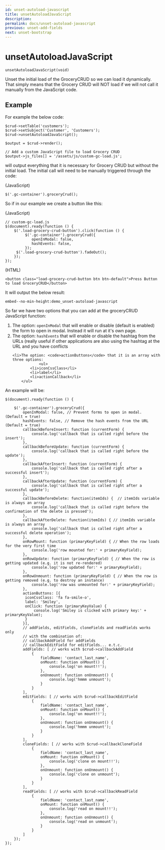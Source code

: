 ```yaml
---
id: unset-autoload-javascript
title: unsetAutoloadJavaScript
description: 
permalink: docs/unset-autoload-javascript
previous: unset-add-fields
next: unset-bootstrap
---
```


# unsetAutoloadJavaScript

<pre><code class="language-php">unsetAutoloadJavaScript(void)</code></pre>
Unset the initial load of the GroceryCRUD so we can load it dynamically. That simply means that the Grocery CRUD will NOT load if we will not call it manually from the JavaScript code.

## Example

For example the below code:

<pre><code class="language-php">$crud->setTable('customers');
$crud->setSubject('Customer', 'Customers');
$crud->unsetAutoloadJavaScript();

$output = $crud->render();

// Add a custom JavaScript file to load Grocery CRUD
$output->js_files[] = '/assets/js/custom-gc-load.js'; 
</code></pre>

will output everything that it is necessary for Grocery CRUD but without the initial load. The initial call will need to be manually triggered through the code:

(JavaScript)
<pre><code class="language-javascript">$('.gc-container').groceryCrud();</code></pre>

So if in our example we create a button like this:

(JavaScript)
<pre><code class="language-javascript">// custom-gc-load.js
$(document).ready(function () {
    $('.load-grocery-crud-button').click(function () {
         $('.gc-container').groceryCrud({
            openInModal: false,
            hashEvents: false,
         });
	 $('.load-grocery-crud-button').fadeOut();
    });
});</code></pre>

(HTML)
<pre><code class="language-html">&lt;button class="load-grocery-crud-button btn btn-default"&gt;Press Button to load GroceryCRUD&lt;/button&gt;</code></pre>


It will output the below result:

`embed--no-min-height:demo_unset-autoload-javascript`

So far we have two options that you can add at the groceryCRUD JavaScript function:
<ol>
	<li>The option: <code>openInModal</code> that will enable or disable (default is enabled) the form to open in modal. Instead it will run at it's own page.</li>
	<li>The option: <code>hashEvents</code> that will enable or disable the hashtag from the URLs (really useful if other applications are also using the hashtag at the URL and you have conflicts</li>

	<li>The option: <code>actionButtons</code> that it is an array with three options: 
              	<ul>
			<li>iconCssClass</li>
			<li>label</li>
			<li>actionCallback</li>
		</ul>
   </li>
</ol> 

An example will be:

<pre><code class="language-javascript">$(document).ready(function () {

	$('.gc-container').groceryCrud({
		openInModal: false, // Prevent forms to open in modal. (Default = true)
		hashEvents: false, // Remove the hash events from the URL (Default = true)
		callbackBeforeInsert: function (currentForm) {
		    console.log('callback that is called right before the insert');
		},
		callbackBeforeUpdate: function (currentForm) {
		    console.log('callback that is called right before the update');
		},
		callbackAfterInsert: function (currentForm) {
		    console.log('callback that is called right after a successful insert');
		},
		callbackAfterUpdate: function (currentForm) {
		    console.log('callback that is called right after a successful update');
		},
		callbackBeforeDelete: function(itemIds) {  // itemIds variable is always an array
		    console.log('callback that is called right before the confirmation of the delete is pressed');
		},
		callbackAfterDelete: function(itemIds) { // itemIds variable is always an array
		    console.log('callback that is called right after a successful delete operation');
		},
		onRowMount: function (primaryKeyField) { // When the row loads for the very first time
		    console.log('row mounted for:' + primaryKeyField);
		},
		onRowUpdate: function (primaryKeyField) { // When the row is getting updated (e.g. it is not re-rendered)
		    console.log('row updated for:' + primaryKeyField);
		},
		onRowUnmount: function (primaryKeyField) { // When the row is getting removed (e.g. to destroy an instance)
		    console.log('row was unmounted for:' + primaryKeyField);
		},      
		actionButtons: [{
		 iconCssClass: 'fa fa-smile-o',
		 label: 'Smiley',
		 onClick: function (primaryKeyValue) {
		     console.log('Smiley is clicked with primary key:' + primaryKeyValue);
		 }
		}],
		// addFields, editFields, cloneFields and readFields works only
		// with the combination of: 
		// callbackAddField for addFields
		// callbackEditField for editFields... e.t.c.
		addFields: [ // works with $crud->callbackAddField
		    {
		        fieldName: 'contact_last_name',
		        onMount: function onMount() {
		            console.log('on mount!!');
		        },
		        onUnmount: function onUnmount() {
		            console.log('hmmm unmount');
		        }
		    }
		],
		editFields: [ // works with $crud->callbackEditField
		    {
		        fieldName: 'contact_last_name',
		        onMount: function onMount() {
		            console.log('on mount!!');
		        },
		        onUnmount: function onUnmount() {
		            console.log('hmmm unmount');
		        }
		    }
		],
		cloneFields: [ // works with $crud->callbackCloneField
		    {
		        fieldName: 'contact_last_name',
		        onMount: function onMount() {
		            console.log('clone on mount!!');
		        },
		        onUnmount: function onUnmount() {
		            console.log('clone on unmount');
		        }
		    }
		],
		readFields: [ // works with $crud->callbackReadField
		    {
		        fieldName: 'contact_last_name',
		        onMount: function onMount() {
		            console.log('read on mount!!');
		        },
		        onUnmount: function onUnmount() {
		            console.log('read on unmount');
		        }
		    }
		]
	});
});</code></pre>




